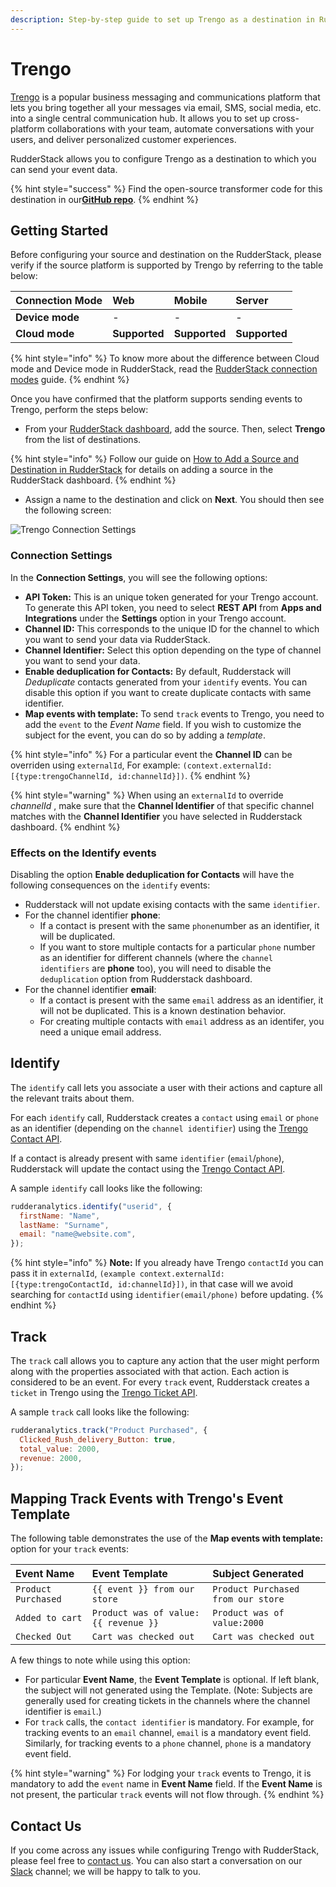 ```yaml
---
description: Step-by-step guide to set up Trengo as a destination in RudderStack.
---
```


# Trengo

[Trengo](https://trengo.com/en) is a popular business messaging and communications platform that lets you bring together all your messages via email, SMS, social media, etc. into a single central communication hub. It allows you to set up cross-platform collaborations with your team, automate conversations with your users, and deliver personalized customer experiences.

RudderStack allows you to configure Trengo as a destination to which you can send your event data.

{% hint style="success" %}
Find the open-source transformer code for this destination in our[**GitHub repo**](https://github.com/rudderlabs/rudder-transformer/tree/master/v0/destinations/trengo).
{% endhint %}

## Getting Started

Before configuring your source and destination on the RudderStack, please verify if the source platform is supported by Trengo by referring to the table below:

| **Connection Mode** | **Web** | **Mobile** | **Server** |
| :--- | :--- | :--- | :--- |
| **Device mode** | - | - | - |
| **Cloud** **mode** | **Supported** | **Supported** | **Supported** |

{% hint style="info" %}
To know more about the difference between Cloud mode and Device mode in RudderStack, read the [RudderStack connection modes](https://docs.rudderstack.com/get-started/rudderstack-connection-modes) guide.
{% endhint %}

Once you have confirmed that the platform supports sending events to Trengo, perform the steps below:

* From your [RudderStack dashboard](https://app.rudderlabs.com/), add the source. Then, select **Trengo** from the list of destinations.

{% hint style="info" %}
Follow our guide on [How to Add a Source and Destination in RudderStack](https://docs.rudderstack.com/how-to-guides/adding-source-and-destination-rudderstack) for details on adding a source in the RudderStack dashboard.
{% endhint %}

* Assign a name to the destination and click on **Next**. You should then see the following screen:

![Trengo Connection Settings](../../.gitbook/assets/trengo-config.png)

### Connection Settings

In the **Connection Settings**, you will see the following options:

* **API Token:** This is an unique token generated for your Trengo account. To generate this API token, you need to select **REST API** from **Apps and Integrations** under the **Settings** option in your Trengo account.
* **Channel ID:** This corresponds to the unique ID for the channel to which you want to send your data via RudderStack.
* **Channel Identifier:** Select this option depending on the type of channel you want to send your data.
* **Enable deduplication for Contacts:** By default, Rudderstack will _Deduplicate_ contacts generated from your `identify` events. You can disable this option if you want to create duplicate contacts with same identifier.
* **Map events with template:** To send `track` events to Trengo, you need to add the `event` to the _Event Name_ field. If you wish to customize the subject for the event, you can do so by adding a _template_.

{% hint style="info" %}
For a particular event the **Channel ID** can be overriden using `externalId`, For example: `(context.externalId: [{type:trengoChannelId, id:channelId}])`.
{% endhint %}

{% hint style="warning" %}
When using an `externalId` to override _channelId_ , make sure that the **Channel Identifier** of that specific channel matches with the **Channel Identifier** you have selected in Rudderstack dashboard.
{% endhint %}

### Effects on the Identify events

Disabling the option **Enable deduplication for Contacts** will have the following consequences on the `identify` events:

* Rudderstack will not update exising contacts with the same `identifier`.
* For the channel identifier **phone**:
  * If a contact is present with the same `phone`number as an identifier, it will be duplicated.
  * If you want to store multiple contacts for a particular `phone` number as an identifier for different channels \(where the `channel identifiers` are **phone** too\), you will need to disable the `deduplication` option from Rudderstack dashboard.
* For the channel identifier **email**:
  * If a contact is present with the same `email` address as an identifier, it will not be duplicated. This is a known destination behavior.
  * For creating multiple contacts with `email` address as an identifer, you need a unique email address.

## Identify

The `identify` call lets you associate a user with their actions and capture all the relevant traits about them.

For each `identify` call, Rudderstack creates a `contact` using `email` or `phone` as an identifier \(depending on the `channel identifier`\) using the [Trengo Contact API](https://developers.trengo.com/reference#create-update-a-user).

If a contact is already present with same `identifier` \(`email`/`phone`\), Rudderstack will update the contact using the [Trengo Contact API](https://developers.trengo.com/reference#update-a-user-1).

A sample `identify` call looks like the following:

```javascript
rudderanalytics.identify("userid", {
  firstName: "Name",
  lastName: "Surname",
  email: "name@website.com",
});
```

{% hint style="info" %}
**Note:** If you already have Trengo `contactId` you can pass it in `externalId`, `(example context.externalId: [{type:trengoContactId, id:channelId}])`, in that case will we avoid searching for `contactId` using `identifier(email/phone)` before updating.
{% endhint %}

## Track

The `track` call allows you to capture any action that the user might perform along with the properties associated with that action. Each action is considered to be an event. For every `track` event, Rudderstack creates a `ticket` in Trengo using the [Trengo Ticket API](https://developers.trengo.com/reference#create-a-ticket).

A sample `track` call looks like the following:

```javascript
rudderanalytics.track("Product Purchased", {
  Clicked_Rush_delivery_Button: true,
  total_value: 2000,
  revenue: 2000,
});
```

## Mapping Track Events with Trengo's Event Template

The following table demonstrates the use of the **Map events with template:** option for your `track` events:

| **Event Name** | **Event Template** | **Subject Generated** |
| :--- | :--- | :--- |
| `Product Purchased` | `{{ event }} from our store` | `Product Purchased from our store` |
| `Added to cart` | `Product was of value:{{ revenue }}` | `Product was of value:2000` |
| `Checked Out` | `Cart was checked out` | `Cart was checked out` |

A few things to note while using this option:

* For particular **Event Name**, the **Event Template** is optional. If left blank, the subject will not generated using the Template. \(Note: Subjects are generally used for creating tickets in the channels where the channel identifier is `email`.\)
* For `track` calls, the `contact identifier` is mandatory. For example, for tracking events to an `email` channel, `email` is a mandatory event field. Similarly, for tracking events to a `phone` channel, `phone` is a mandatory event field.

{% hint style="warning" %}
For lodging your `track` events to Trengo, it is mandatory to add the `event` name in **Event Name** field. If the **Event Name** is not present, the particular `track` events will not flow through.
{% endhint %}

## Contact Us

If you come across any issues while configuring Trengo with RudderStack, please feel free to [contact us](mailto:docs@rudderstack.com). You can also start a conversation on our [Slack](https://resources.rudderstack.com/join-rudderstack-slack) channel; we will be happy to talk to you.

